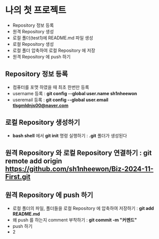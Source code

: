 # 나의 첫 프로젝트 
- Repository 정보 등록 
- 원격 Repository 생성
- 로컬 폴더(test1)에 README.md 파일 생성
- 로컬 Repository 생성
- 로컬 폴더 압축하여 로컬 Repository 에 저장
- 원격 Repository 에 push 하기 

## Repository 정보 등록
- 컴퓨터를 포맷 하였을 때 최초 한번만 등록 
- username 등록 : **git config --global user.name sh1nheewon**
- useremail 등록 : **git config --global user.email tlsgmldnjs00@naver.com**

## 로컬 Repository 생성하기
- **bash shell** 에서 **git init** 명령 실행하기 : **.git** 폴더가 생성된다 

## 원격 Repository 와 로컬 Repository 연결하기 :  git remote add origin https://github.com/sh1nheewon/Biz-2024-11-First.git 

## 원격 Repository 에 push 하기 
- 로컬 폴더의 파일, 폴더들을 로컬 Repository 에 압축하여 저장하기 : **git add README.md**
- 왜 push 를 하는지 comment 부착하기 : **git commit -m "커멘드"**
- push 하기
- 2
